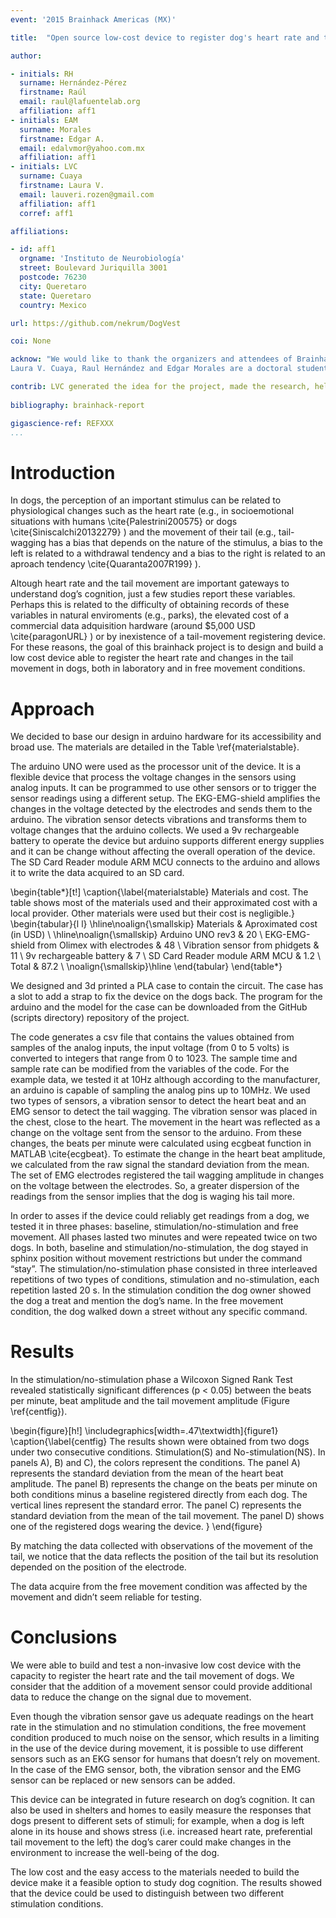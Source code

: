 ```yaml
---
event: '2015 Brainhack Americas (MX)'

title:  "Open source low-cost device to register dog's heart rate and tail movement"

author:

- initials: RH
  surname: Hernández-Pérez
  firstname: Raúl
  email: raul@lafuentelab.org
  affiliation: aff1
- initials: EAM
  surname: Morales
  firstname: Edgar A.
  email: edalvmor@yahoo.com.mx
  affiliation: aff1
- initials: LVC
  surname: Cuaya
  firstname: Laura V.
  email: lauveri.rozen@gmail.com
  affiliation: aff1
  corref: aff1

affiliations: 

- id: aff1
  orgname: 'Instituto de Neurobiología'
  street: Boulevard Juriquilla 3001
  postcode: 76230
  city: Queretaro
  state: Queretaro
  country: Mexico

url: https://github.com/nekrum/DogVest

coi: None

acknow: "We would like to thank the organizers and attendees of Brainhack MX and to the Instituto de Neurobiología. Specially to Fernando Barrios Alvarez for the invitation and the support on the realization of the project.
Laura V. Cuaya, Raul Hernández and Edgar Morales are a doctoral students from Programa de Doctorado en Ciencias Biomédicas, Universidad Nacional Autónoma de México (UNAM) and received fellowship 407590, 409258 and 215702 from CONACYT."

contrib: LVC generated the idea for the project, made the research, help writing the report and acquire the data. EAM and RH designed the device, build it, wrote the code and help writing the report.
  
bibliography: brainhack-report

gigascience-ref: REFXXX
...
```


# Introduction

In dogs, the perception of an important stimulus can be related to 
physiological changes such as the heart rate (e.g., in socioemotional situations
 with humans \cite{Palestrini200575} or dogs \cite{Siniscalchi20132279} ) and the movement of their tail (e.g., tail-wagging
 has a bias that depends on the nature of the stimulus, a bias to the left is 
related to a withdrawal tendency and a bias to the right is related to an aproach
 tendency \cite{Quaranta2007R199} ). 

Altough heart rate and the tail movement are important gateways to understand
dog’s cognition, just a few studies report these variables. Perhaps this is
related to the difficulty of obtaining records of these variables in natural
enviroments (e.g., parks), the elevated cost of a commercial data adquisition
hardware (around $5,000 USD \cite{paragonURL} )  or by inexistence of a tail-movement
registering device. For these reasons, the goal of this brainhack project is to
design and build a low cost device able to register the heart rate and changes
in the tail movement in dogs, both in laboratory and in free movement
conditions.


# Approach

We decided to base our design in arduino hardware for its accessibility and
broad use. The materials are detailed in the Table \ref{materialstable}.

The arduino UNO were used as the processor unit of the device. It is a flexible
device that process the voltage changes in the sensors using analog inputs. It
can be programmed to use other sensors or to trigger the sensor readings using
a different setup. The EKG-EMG-shield amplifies the changes in the voltage
detected by the electrodes and sends them to the arduino. The vibration sensor
detects vibrations and transforms them to voltage changes that the arduino
collects. We used a 9v rechargeable battery to operate the device but arduino
supports different energy supplies and it can be change without affecting the
overall operation of the device. The SD Card Reader module ARM MCU connects to
the arduino and allows it to write the data acquired to an SD card. 

\begin{table*}[t!]
\caption{\label{materialstable} Materials and cost. The table shows most of the materials used and their approximated cost with a local provider. Other materials were used but their cost is negligible.}
\begin{tabular}{l l}
 \hline\noalign{\smallskip}
   Materials  & Aproximated cost (in USD) \\
    \hline\noalign{\smallskip}
  Arduino UNO rev3   				& 20    \\
  EKG-EMG-shield from Olimex with electrodes    & 48    \\
  Vibration sensor from phidgets    		& 11    \\
  9v rechargeable battery    			& 7	\\
  SD Card Reader module ARM MCU    		& 1.2   \\
  Total    					& 87.2  \\
  \noalign{\smallskip}\hline
\end{tabular}
\end{table*}

We designed and 3d printed a PLA case to contain the circuit. The case has a
slot to add a strap to fix the device on the dogs back. The program for the
arduino and the model for the case can be downloaded from the GitHub (scripts directory)
repository of the project.


The code generates a csv file that contains the values obtained from samples of
the analog inputs, the input voltage (from 0 to 5 volts) is converted to
integers that range from 0 to 1023. The sample time and sample rate can be
modified from the variables of the code. For the example data, we tested it at
10Hz although according to the manufacturer, an arduino is capable of sampling
the analog pins up to 10MHz. We used two types of sensors, a vibration sensor
to detect the heart beat and an EMG sensor to detect the tail wagging.  The
vibration sensor was placed in the chest, close to the heart. The movement in
the heart was reflected as a change on the voltage sent from the sensor to the
arduino. From these changes, the beats per minute were calculated using ecgbeat
function in MATLAB \cite{ecgbeat}. To estimate the change in the heart beat
amplitude, we calculated from the raw signal the standard deviation from the
mean. The set of EMG electrodes registered the tail wagging amplitude in
changes on the voltage between the electrodes. So, a greater dispersion of the
readings from the sensor implies that the dog is waging his tail more. 


In order to asses if the device could reliably get readings from a dog, we
tested it in three phases: baseline, stimulation/no-stimulation and free
movement. All phases lasted two minutes and were repeated twice on two dogs. In
both, baseline and stimulation/no-stimulation, the dog stayed in sphinx position
without movement restrictions but under the command “stay”. The
stimulation/no-stimulation phase consisted in three interleaved repetitions of
two types of conditions, stimulation and no-stimulation, each repetition lasted
20 s. In the stimulation condition the dog owner showed the dog a treat and
mention the dog’s name. In the free movement condition, the dog walked down a
street without any specific command.

# Results

In the stimulation/no-stimulation phase a  Wilcoxon Signed Rank Test revealed
statistically significant differences (p < 0.05) between the beats per minute,
beat amplitude and the tail movement amplitude (Figure \ref{centfig}).

\begin{figure}[h!]
  \includegraphics[width=.47\textwidth]{figure1}
  \caption{\label{centfig}
The results shown were obtained from two dogs under two consecutive conditions. Stimulation(S) and No-stimulation(NS). In panels A), B) and C), the colors represent the conditions. The panel A) represents the standard deviation from the mean of the heart beat amplitude. The panel B) represents the change on the beats per minute on both conditions minus a baseline registered directly from each dog. The vertical lines represent the standard error. The panel C) represents the standard deviation from the mean of the tail movement. The panel D) shows one of the registered dogs wearing the device.
}
\end{figure}

By matching the data collected with observations of the movement of the tail, we
notice that the data reflects the position of the tail but its resolution
depended on the position of the electrode.

The data acquire from the free movement condition was affected by the movement
and didn’t seem reliable for testing.

# Conclusions

We were able to build and test a non-invasive low cost device with the capacity
to register the heart rate and the tail movement of dogs. We consider that the
addition of a movement sensor could provide additional data to reduce the change
on the signal due to movement.


Even though the vibration sensor gave us adequate readings on the heart rate in
the stimulation and no stimulation conditions, the free movement condition
produced to much noise on the sensor, which results in a limiting in the use of
the device during movement, it is possible to use different sensors such as an
EKG sensor for humans that doesn’t rely on movement. In the case of the EMG
sensor, both, the vibration sensor and the EMG sensor can be replaced or new
sensors can be added. 

This device can be integrated in future research on dog’s cognition. It can also
be used in shelters and homes to easily measure the responses that dogs present
to different sets of stimuli; for example, when a dog is left alone in its house
and shows stress (i.e. increased heart rate, preferential tail movement to the
left) the dog’s carer could make changes in the environment to increase the
well-being of the dog.


The low cost and the easy access to the materials needed to build the device
make it a feasible option to study dog cognition. The results showed that the
device could be used to distinguish between two different stimulation
conditions.
